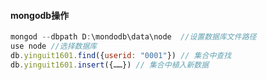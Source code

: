 #### mongodb操作
````javascript
mongod --dbpath D:\mondodb\data\node  //设置数据库文件路径
use node //选择数据库
db.yinguit1601.find({userid: "0001"}) // 集合中查找
db.yinguit1601.insert({……}) // 集合中植入新数据
````
